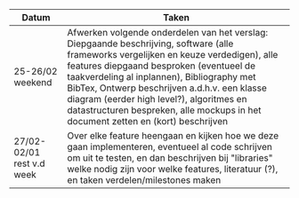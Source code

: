 | Datum                     | Taken                                                                                                                                                                                                                                                                                                                                                                                                            |
| ------------------------- | ---------------------------------------------------------------------------------------------------------------------------------------------------------------------------------------------------------------------------------------------------------------------------------------------------------------------------------------------------------------------------------------------------------------- |
| 25-26/02 weekend          | Afwerken volgende onderdelen van het verslag: Diepgaande beschrijving, software (alle frameworks vergelijken en keuze verdedigen), alle features diepgaand besproken (eventueel de taakverdeling al inplannen), Bibliography met BibTex, Ontwerp beschrijven a.d.h.v. een klasse diagram (eerder high level?), algoritmes en datastructuren bespreken, alle mockups in het document zetten en (kort) beschrijven |
| 27/02-02/01 rest v.d week | Over elke feature heengaan en kijken hoe we deze gaan implementeren, eventueel al code schrijven om uit te testen, en dan beschrijven bij "libraries" welke nodig zijn voor welke features, literatuur (?), en taken verdelen/milestones maken                                                                                                                                                                                                                                                                                                                                                                                                                 |

